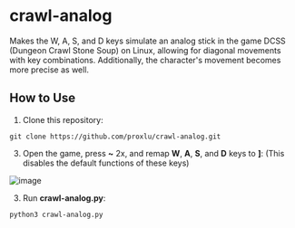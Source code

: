 # crawl-analog
Makes the W, A, S, and D keys simulate an analog stick in the game DCSS (Dungeon Crawl Stone Soup) on Linux, allowing for diagonal movements with key combinations. Additionally, the character's movement becomes more precise as well.

## How to Use

1. Clone this repository:

```
git clone https://github.com/proxlu/crawl-analog.git
```

3. Open the game, press **~** 2x, and remap **W**, **A**, **S**, and **D** keys to **]**: (This disables the default functions of these keys)

![image](https://github.com/user-attachments/assets/a2847492-0aee-4021-b3fc-111e0b9e6432)

3. Run **crawl-analog.py**:

```
python3 crawl-analog.py
```

